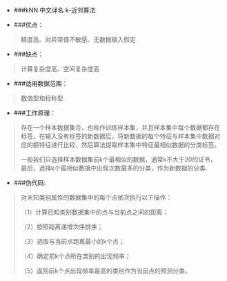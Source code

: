 * ###kNN 中文译名 k-近邻算法

* ###优点：
>精度高、对异常值不敏感、无数据输入假定

* ###缺点：
>计算复杂度高、空间复杂度高

* ###适用数据范围：
>数值型和标称型

* ###工作原理：
>存在一个样本数据集合，也称作训练样本集，并且样本集中每个数据都存在标签。在输入没有标签的新数据后，将新数据的每个特征与样本集中数据对应的额特征进行比较，然后算法提取样本集中特征最相似数据的分类标签。
>
>一般我们只选择样本数据集前k个最相似的数据，通常k不大于20的证书，最后，选择k个最相似数据中出现次数最多的分类，作为新数据的分类.

* ###伪代码:
>对未知类别属性的数据集中的每个点依次执行以下操作：
>
>（1）计算已知类别数据集中的点与当前点之间的距离；
>
>（2）按照距离递增次序排序；
>
>（3）选取与当前点距离最小的k个点；
>
>（4）确定前k个点所在类别的出现频率；
>
>（5）返回前k个点出现频率最高的类别作为当前点的预测分类。